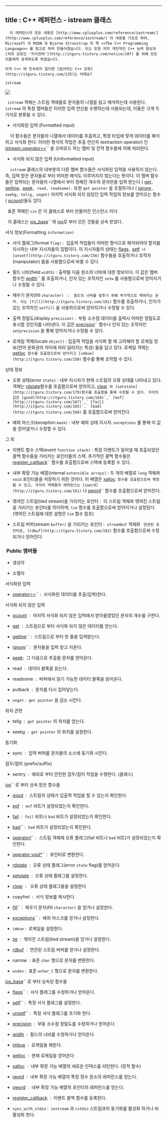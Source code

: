 ----------------
title : C++ 레퍼런스 - istream 클래스
--------------


```warning
  이 레퍼런스의 모든 내용은 [http://www.cplusplus.com/reference/iostream/](http://www.cplusplus.com/reference/iostream/) 의 내용을 기초로 하여, Microsoft 의 MSDN 과 Bjarne Stroustrup 의 책 <<The C++ Programming Language>> 를 참고로 하여 만들어졌습니다. 이는 또한 저의 개인적인 C++ 능력 향상과 [저의 모토인 '지식전파'](http://itguru.tistory.com/notice/107) 를 위해 모든 이들에게 공개하도록 하겠습니다.
```

```info
아직 C++ 에 친숙하지 않다면 [씹어먹는 C++ 강좌](http://itguru.tistory.com/135)는 어때요?
```

`istream`






![](http://img1.daumcdn.net/thumb/R1920x0/?fname=http%3A%2F%2Fcfile22.uf.tistory.com%2Fimage%2F195A313C509A45B20CA82E)

` istream` 객체는 스트림 객체들로 문자들의 나열을 읽고 해석하는데 사용된다.` istream` 의 특정 멤버들은 이러한 입력 연산을 수행하는데 사용되는데, 이들은 크게 두 가지로 분류될 수 있다.

* 서식화된 입력 (Formatted input)


    이 함수들은 문자들의 나열에서 데이터를 추출하고, 특정 타입에 맞게 데이터를 해석하고 서식화 한다. 이러한 형식의 작업은 추출 연산자 (extraction operator) 인
 [istream::operator>>](http://itguru.tistory.com/147)`` 을 오버로드 하는 멤버 및 전역 함수들에 의해 처리된다.





* 서식화 되지 않은 입력 (Unformatted input)


    `istream` 클래스의 대부분의 다른 멤버 함수들은 서식화된 입력을 사용하지 않는다. 즉, 입력 받은 문자들로 부터 어떠한 해석도 이루어지지 않는다는 뜻이다. 이 멤버 함수들은 입력되는 문자들의 나열에서 부터 정해진 개수의 문자만을 입력 받는다 (
 [get](http://itguru.tistory.com/191)`,`
 [getline](http://itguru.tistory.com/149)`,`
 [peek](http://itguru.tistory.com/194)`, read, readsome).` 또한 `get pointer` 을 조절하거나 (
 [ignore](http://itguru.tistory.com/193)`, seekg, tellg, unget)` 마지막 서식화 되지 않았던 입력 작업의 정보를 얻어오는 함수(
 [gcount](http://itguru.tistory.com/192))들도 있다.


  표준 객체인 `cin` 은 이 클래스로 부터 만들어진 인스턴스 이다.

  이 클래스는 [ios_base](http://itguru.tistory.com/144)`` 와 [ios](http://itguru.tistory.com/145)로 부터 모든 것들을 상속 받았다.

서식 정보(Formatting `information)`


* 서식 플래그(format `flag)` :  입출력 작업들이 어떠한 형식으로 해석되어야 할지를 지시하는 내부 지시자들의 집합이다. 이 지시자들의 상태는
 [flags](http://itguru.tistory.com/153)`,`
 [setf](http://itguru.tistory.com/155)`` 나
 [unsetf](http://itguru.tistory.com/156)`` 함수들을 호출하거나 조작자(manipulator) 들을 사용함으로써 바뀔 수 있다.



* 필드 너비(field `width)` : 출력될 다음 원소의 너비에 대한 정보이다. 이 값은 멤버 함수인
 [width](http://itguru.tistory.com/152)`` 를 호출하거나, 인자 있는 조작자인 `setw` 를 사용함으로써 얻어지거나 수정될 수 있다.



* 채우기 문자(fill `character)`
`` :  필드의 너비를 맞추기 위해 부가적으로 채워지는 문자. 이는
 [fill](http://itguru.tistory.com/181)`` 함수를 호출하거나, 인자가 있는 조작자인 `setfill` 을 사용하므로써 얻어지거나 수정될 수 있다.

* 출력 정밀도(display `precision)` :  부동 소수점 데이터를 출력시 어떠한 정밀도로 표시할 것인지를 나타낸다. 이 값은
 [precision](http://itguru.tistory.com/157)`` 함수나 인자 있는 조작자인 `setprecision` 을 통해 얻어지거나 수정될 수 있다.

* 로케일 객체(locale `object)` : 입출력 작업을 서식화 할 때 고려해야 할 로케일 정보(언어 문화권의 차이에 따라 달라지는 특성) 들을 담고 있다. 로케일 객체는
 [getloc](http://itguru.tistory.com/160)`` 함수를 호출함으로써 얻어지고
 [imbue](http://itguru.tistory.com/158)`` 함수를 통해 조작할 수 있다.




상태 정보


* 오류 상태(error `state)` : 내부 지시자가 현재 스트림의 오류 상태를 나타내고 있다. 객체는
 [rdstate](http://itguru.tistory.com/171)함수를 호출함으로써 얻어지고,
 [clear](http://itguru.tistory.com/180)`` 와
 [setstate](http://itguru.tistory.com/179)함수를 호출함을 통해 수정될 수 있다. 각각의 값은
 [good](http://itguru.tistory.com/164)`,`
 [eof](http://itguru.tistory.com/167)`,`
 [fail](http://itguru.tistory.com/165)`,`
 [bad](http://itguru.tistory.com/166)`` 를 호출함으로써 얻어진다.



* 예외 마스크(exception `mask)` : 내부 예외 상태 지시자. `exceptions` 를 통해 이 값을 얻어낼거나 수정할 수 있다.




그 외


* 이벤트 함수 스택(event `function stack)` : 특정 이벤트가 일어낼 때 호출되었던 콜백 함수들을 가리키는 포인터들의 스택. 추가적인 콜백 함수들은
 [register_callback](http://itguru.tistory.com/159)`` 함수를 호출함으로써 스택에 등록할 수 있다.

* 내부 확장 가능 배열(internal `extensible arrays)` : 두 개의 배열로 `long` 객체와 `void` 포인터들을 저장하기 위한 것이다. 이 배열은
 [xalloc](http://itguru.tistory.com/162)`` 함수를 호출함으로써 확장될 수 있고, 각각의 객체들의 레퍼런스는
 [iword](http://itguru.tistory.com/161)`` 나
 [pword](http://itguru.tistory.com/163)`` 함수를 호출함으로써 얻어진다.



* 엮여진 스트림(tied stream)을 가리키는 포인터 :  이 스트림 객체와 엮여진 스트림을 가리키는 포인터를 의미하며, `tie` 함수를 호출함으로써 얻어지거나 설정된다.  (엮여진 스트림에 대한 설명은 `tie` 함수 참조)



* 스트림 버퍼(stream `buffer)` 을 가리키는 포인터 :  `streambuf` 객체와
`` 연관된 포인터로,
 [rdbuf](http://itguru.tistory.com/182)`` 함수를 호출함으로써 수정되거나 얻어진다.






###  Public 멤버들






* 생성자

* 소멸자


서식화된 입력


*  [operator>>](http://itguru.tistory.com/147)`` :  서식화된 데이터를 추출(입력)한다.




서식화 되지 않은 입력


*  [gcount](http://itguru.tistory.com/192)  :  마지막 서식화 되지 않은 입력에서 받아들였었던 문자의 개수를 구한다.

*  [get](http://itguru.tistory.com/191)  :  스트림으로 부터 서식화 되지 않은 데이터를 얻는다.

*  [getline](http://itguru.tistory.com/149)`` :  스트림으로 부터 한 줄을 입력받는다.

*  [ignore](http://itguru.tistory.com/193)`` :  문자들을 입력 받고 지운다.

*  [peek](http://itguru.tistory.com/194):  그 다음으로 추출될 문자를 얻어온다.

* read  :  데이터 블록을 읽는다.

* readsome  :  버퍼에서 읽기 가능한 데이터 블록을 읽어온다.

* putback  :  문자를 다시 집어넣는다.



* `unget` :  `get pointer` 을 감소 시킨다.


위치 관련


* tellg  :  `get pointer` 의 위치를 얻는다.

* seekg  :  `get pointer` 의 위치를 설정한다.


동기화

* sync  :  입력 버퍼를 문자들의 소스에 동기화 시킨다.




접두/접미 (prefix/suffix)

* sentry  :  예외로 부터 안전한 접두/접미 작업을 수행한다. (클래스)


 [ios](http://itguru.tistory.com/145)`` 로 부터 상속 받은 함수들


*  [good](http://itguru.tistory.com/164)  :  스트림의 상태가 입출력 작업을 할 수 있는지 확인한다.

*  [eof](http://itguru.tistory.com/167)  :  `eof` 비트가 설정되었는지 확인한다.

*  [fail](http://itguru.tistory.com/165)  :  `fail` 비트나 `bad` 비트가 설정되었는지 확인한다.

*  [bad](http://itguru.tistory.com/166)`` :  `bad` 비트가 설정되었는지 확인한다.

*  [operator!](http://itguru.tistory.com/168)`` :  스트림 객체에 오류 플래그(fail 비트나 `bad` 비트)가 설정되었는지 확인한다.

*  [operator void*](http://itguru.tistory.com/170)`` :  포인터로 변환한다.

*  [rdstate](http://itguru.tistory.com/171)  :  오류 상태 플래그(error `state` flag)를 얻어온다.

*  [setstate](http://itguru.tistory.com/179)  :  오류 상태 플래그를 설정한다.

*  [clear](http://itguru.tistory.com/180)  :   오류 상태 플래그들을 설정한다

* copyfmt  :  서식 정보를 복사한다.

*  [fill](http://itguru.tistory.com/181)`` :  채우기 문자(fill `character)` 을 얻거나 설정한다.

*  [exceptions](http://itguru.tistory.com/150)`` :  예외 마스크를 얻거나 설정한다.

* `imbue` :  로케일을 설정한다.



*  [tie](http://itguru.tistory.com/190)  :  엮어진 스트림(tied stream)을 얻거나 설정한다.



*  [rdbuf](http://itguru.tistory.com/182)  :  연관된 스트림 버퍼를 얻거나 설정한다.

* narrow  : 표준 `char` 형으로 문자를 변환한다.

* `widen` :  표준 `wchar_t` 형으로 문자를 변환한다.


 [ios_base](http://itguru.tistory.com/144)`` 로 부터 상속된 함수들


*  [flags](http://itguru.tistory.com/153)`` :  서식 플래그를 수정하거나 얻어온다.

*  [setf](http://itguru.tistory.com/155)`` :  특정 서식 플래그를 설정한다.



*  [unsetf](http://itguru.tistory.com/156)`` :  특정 서식 플래그를 초기화 한다.



*  [precision](http://itguru.tistory.com/157)  :  부동 소수점 정밀도를 수정하거나 얻어온다.



*  [width](http://itguru.tistory.com/152)  :  필드의 너비를 수정하거나 얻어온다

*  [imbue](http://itguru.tistory.com/158)  :  로케일을 채운다.

*  [getloc](http://itguru.tistory.com/160)  :  현재 로케일을 얻어온다

*  [xalloc](http://itguru.tistory.com/162)  :  내부 확장 가능 배열의 새로운 인덱스를 리턴한다. (정적 함수)

*  [iword](http://itguru.tistory.com/161)  :  내부 확장 가능 배열의 특정 정수 원소의 레퍼런스를 얻는다.

*  [pword](http://itguru.tistory.com/163)  :  내부 확장 가능 배열의 포인터의 레퍼런스를 얻는다.

*  [register_callback](http://itguru.tistory.com/159)  :  이벤트 콜백 함수를 등록한다.

* `sync_with_stdio` :  `iostream` 과 `cstdio` 스트림과의 동기화를 활성화 하거나 비활성화 한다.






